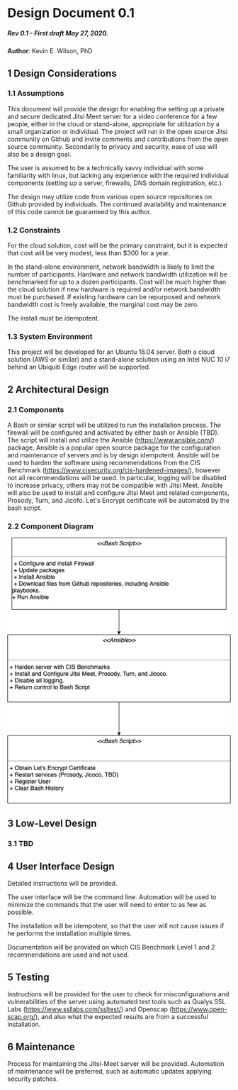 # Design Document 0.1
##### Rev 0.1 - First draft May 27, 2020.

**Author**: Kevin E. Wilson, PhD

## 1 Design Considerations

### 1.1 Assumptions

This document will provide the design for enabling the setting up a private and secure dedicated Jitsi Meet server for a video conference for a few people, either in the cloud or stand-alone, appropriate for utilization by a small organization or individual. The project will run in the open source Jitsi community on Github and invite comments and contributions from the open source community. Secondarily to privacy and security, ease of use will also be a design goal.

The user is assumed to be a technically savvy individual with some familiarity with linux, but lacking any experience with the required individual components (setting up a server, firewalls, DNS domain registration, etc.).

The design may utilize code from various open source repositories on Github provided by individuals. The continued availability and maintenance of this code cannot be guaranteed by this author.

### 1.2 Constraints

For the cloud solution, cost will be the primary constraint, but it is expected that cost will be very modest, less than $300 for a year.

In the stand-alone environment, network bandwidth is likely to limit the number of participants.  Hardware and network bandwidth utilization will be benchmarked for up to a dozen participants.  Cost will be much higher than the cloud solution if new hardware is required and/or network bandwidth must be purchased. If existing hardware can be repurposed and network bandwidth cost is freely available, the marginal cost may be zero.

The install must be idempotent.

### 1.3 System Environment

This project will be developed for an Ubuntu 18.04 server.  Both a cloud solution (AWS or similar) and a stand-alone solution using an Intel NUC 10 i7 behind an Ubiquiti Edge router will be supported.


## 2 Architectural Design

### 2.1 Components

A Bash or similar script will be utilized to run the installation process. The firewall will be configured and activated by either bash or Ansible (TBD). The script will install and utilize the Ansible (https://www.ansible.com/) package.  Ansible is a popular open source package for the configuration and maintenance of servers and is by design idempotent.  Ansible will be used to harden the software using recommendations from the CIS Benchmark (https://www.cisecurity.org/cis-hardened-images/), however not all recommendations will be used.  In particular, logging will be disabled to increase privacy, others may not be compatible with Jitsi Meet. Ansible will also be used to install and configure Jitsi Meet and related components, Prosody, Turn, and Jicofo. Let's Encrypt certificate will be automated by the bash script.

### 2.2 Component Diagram

![ui component](./diagram/Fig1.png)

## 3 Low-Level Design

### 3.1 TBD

## 4 User Interface Design

Detailed instructions will be provided.

The user interface will be the command line.  Automation will be used to minimize the commands that the user will need to enter to as few as possible.

The installation will be idempotent, so that the user will not cause issues if he performs the installation multiple times.

Documentation will be provided on which CIS Benchmark Level 1 and 2 recommendations are used and not used.  


## 5 Testing
Instructions will be provided for the user to check for misconfigurations and vulnerabilities of the server using automated test tools such as Qualys SSL Labs (https://www.ssllabs.com/ssltest/) and Openscap (https://www.open-scap.org/), and also what the expected results are from a successful installation.

## 6 Maintenance
Process for maintaining the Jitsi-Meet server will be provided.  Automation of maintenance will be preferred, such as automatic updates applying security patches.
